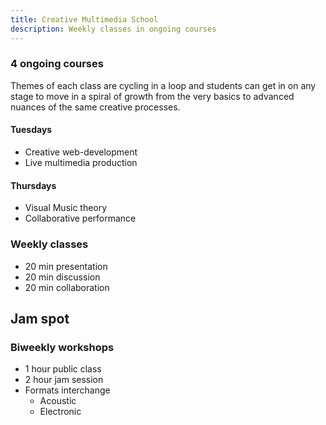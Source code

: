 ```yaml
---
title: Creative Multimedia School
description: Weekly classes in ongoing courses
---
```


<script setup>
import CoursesList from './CoursesList.vue'
</script>

<CoursesList />

### 4 ongoing courses

Themes of each class are cycling in a loop and students can get in on any stage to move in a spiral of growth from the very basics to advanced nuances of the same creative processes.

#### Tuesdays

- Creative web-development
- Live multimedia production

#### Thursdays

- Visual Music theory
- Collaborative performance

### Weekly classes

- 20 min presentation
- 20 min discussion
- 20 min collaboration

## Jam spot

### Biweekly workshops

- 1 hour public class
- 2 hour jam session
- Formats interchange
  - Acoustic
  - Electronic

